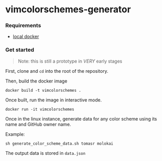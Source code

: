 # vimcolorschemes-generator

### Requirements

- [local docker](https://docs.docker.com/desktop/)

### Get started

> Note: this is still a prototype in *VERY* early stages

First, clone and `cd` into the root of the repository.

Then, build the docker image

```shell
docker build -t vimcolorschemes .
```

Once built, run the image in interactive mode.

```shell
docker run -it vimcolorschemes
```

Once in the linux instance, generate data for any color scheme using its name and GitHub owner name.

Example:

```shell
sh generate_color_scheme_data.sh tomasr molokai
```

The output data is stored in `data.json`
